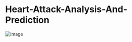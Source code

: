 # Heart-Attack-Analysis-And-Prediction
![image](https://github.com/ayushrathi2138/Heart-Attack-Analysis-And-Prediction/assets/152247678/b4d8c847-b2b3-4cf3-971d-a9746a44c5f5)
